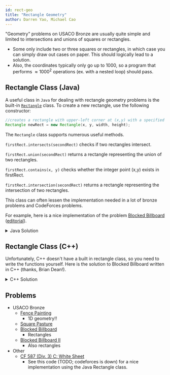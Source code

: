 ```yaml
---
id: rect-geo
title: "Rectangle Geometry"
author: Darren Yao, Michael Cao
---
```


<module-excerpt>

"Geometry" problems on USACO Bronze are usually quite simple and limited to intersections and unions of squares or rectangles. 

</module-excerpt>

 - Some only include two or three squares or rectangles, in which case you can simply draw out cases on paper. This should logically lead to a solution. 
 - Also, the coordinates typically only go up to $1000$, so a program that performs $\approx 1000^2$ operations (ex. with a nested loop) should pass.

## Rectangle Class (Java)

A useful class in `Java` for dealing with rectangle geometry problems is the built-in [`Rectangle`](https://docs.oracle.com/javase/8/docs/api/java/awt/Rectangle.html) class. To create a new rectangle, use the following constructor:

```java
//creates a rectangle with upper-left corner at (x,y) with a specified width and height
Rectangle newRect = new Rectangle(x, y, width, height); 
```

The `Rectangle` class supports numerous useful methods. 

`firstRect.intersects(secondRect)` checks if two rectangles intersect.

`firstRect.union(secondRect)` returns a rectangle representing the union of two rectangles.

`firstRect.contains(x, y)` checks whether the integer point (x,y) exists in firstRect.

`firstRect.intersection(secondRect)` returns a rectangle representing the intersection of two rectangles.

This class can often lessen the implementation needed in a lot of bronze problems and CodeForces problems.

For example, here is a nice implementation of the problem [Blocked Billboard](http://usaco.org/index.php?page=viewproblem2&cpid=759) ([editorial](http://www.usaco.org/current/data/sol_billboard_bronze_dec17.html)).

<details>

<summary>Java Solution</summary>

```java
import java.awt.Rectangle; //needed to use Rectangle class
import java.io.*;
import java.util.*;

public class blockedBillboard{
    public static void main(String[] args) throws IOException{
        Scanner sc = new Scanner(new File("billboard.in"));
        PrintWriter pw = new PrintWriter(new FileWriter("billboard.out"));
        int x1, y1, x2, y2;

        //the top left point is (0,0), so you need to do -y2

        x1 = sc.nextInt(); y1 = sc.nextInt(); x2 = sc.nextInt(); y2 = sc.nextInt();
        Rectangle firstRect = new Rectangle(x1, -y2, x2-x1, y2-y1);

        x1 = sc.nextInt(); y1 = sc.nextInt(); x2 = sc.nextInt(); y2 = sc.nextInt();
        Rectangle secondRect = new Rectangle(x1, -y2, x2-x1, y2-y1);

        x1 = sc.nextInt(); y1 = sc.nextInt(); x2 = sc.nextInt(); y2 = sc.nextInt();
        Rectangle truck = new Rectangle(x1, -y2, x2-x1, y2-y1);

        long firstIntersect = getArea(firstRect.intersection(truck));
        long secondIntersect = getArea(secondRect.intersection(truck));

        pw.println(getArea(firstRect) + getArea(secondRect) 
                - firstIntersect - secondIntersect);
        pw.close();
    }
    public static long getArea(Rectangle r){
	if(r.getWidth() <= 0 || r.getHeight() <= 0){
            return 0;
        }
        return (long)r.getHeight() * (long)r.getWidth();
    }
}

```
</details>

## Rectangle Class (C++)

Unfortunately, C++ doesn't have a built in rectangle class, so you need to write the functions yourself. Here is the solution to Blocked Billboard written in C++ (thanks, Brian Dean!).

<details>

<summary>C++ Solution</summary>

```cpp
#include <iostream>
#include <fstream>
using namespace std;

struct Rect{
    int x1, y1, x2, y2;
};

int area(Rect r){
  return (r.y2 - r.y1) * (r.x2 - r.x1);
}

int intersect(Rect p, Rect q){
  int xOverlap = max(0, min(p.x2, q.x2) - max(p.x1, q.x1));
  int yOverlap = max(0, min(p.y2, q.y2) - max(p.y1, q.y1));
  return xOverlap * yOverlap;
}

int main(){
  ifstream cin ("billboard.in");
  ofstream cout ("billboard.out");

  Rect a, b, t;  // billboards a, b, and the truck
 
  cin >> a.x1 >> a.y1 >> a.x2 >> a.y2;
  cin >> b.x1 >> b.y1 >> b.x2 >> b.y2;
  cin >> t.x1 >> t.y1 >> t.x2 >> t.y2;

  cout << area(a) + area(b) - intersect(a, t) - intersect(b, t);
}

```
</details>

## Problems

 - USACO Bronze
   - [Fence Painting](http://usaco.org/index.php?page=viewproblem2&cpid=567)
     - 1D geometry!!
   - [Square Pasture](http://usaco.org/index.php?page=viewproblem2&cpid=663)
   - [Blocked Billboard](http://usaco.org/index.php?page=viewproblem2&cpid=759)
     - Rectangles
   - [Blocked Billboard II](http://usaco.org/index.php?page=viewproblem2&cpid=783)
     - Also rectangles
 - Other
   - [CF 587 (Div. 3) C: White Sheet](https://codeforces.com/contest/1216/problem/C)
     - See this code (TODO; codeforces is down) for a nice implementation using the Java Rectangle class.

